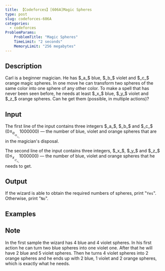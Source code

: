 ```yaml
---
title: 【Codeforces】[606A]Magic Spheres
type: post
slug: codeforces-606A
categories:
  - codeforces
ProblemParams:
    ProblemTitle: "Magic Spheres"
    TimeLimit: "2 seconds"
    MemoryLimit: "256 megabytes"
---
```


## Description

Carl is a beginner magician. He has $_a_$ blue, $_b_$ violet and $_c_$ orange magic spheres. In one move he can transform two spheres of the same color into one sphere of any other color. To make a spell that has never been seen before, he needs at least $_x_$ blue, $_y_$ violet and $_z_$ orange spheres. Can he get them (possible, in multiple actions)?

## Input

The first line of the input contains three integers $_a_$, $_b_$ and $_c_$ ($0 ≤ _a_, _b_, _c_ ≤ 1 000 000$) — the number of blue, violet and orange spheres that are in the magician's disposal.

The second line of the input contains three integers, $_x_$, $_y_$ and $_z_$ ($0 ≤ _x_, _y_, _z_ ≤ 1 000 000$) — the number of blue, violet and orange spheres that he needs to get.

## Output

If the wizard is able to obtain the required numbers of spheres, print "`Yes`". Otherwise, print "`No`".

## Examples



## Note

In the first sample the wizard has $4$ blue and $4$ violet spheres. In his first action he can turn two blue spheres into one violet one. After that he will have $2$ blue and $5$ violet spheres. Then he turns $4$ violet spheres into $2$ orange spheres and he ends up with $2$ blue, $1$ violet and $2$ orange spheres, which is exactly what he needs.
